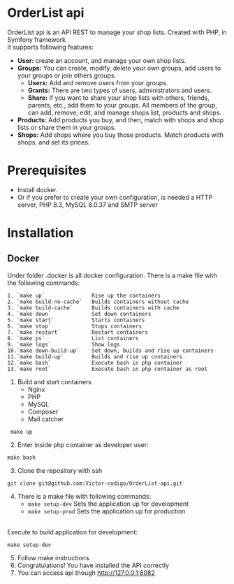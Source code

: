 # OrderList api
OrderList api is an API REST to manage your shop lists. Created with PHP,  in Symfony framework
<br>It supports following features:
- **User:** create an account, and manage your own shop lists.
- **Groups:** You can create, modify, delete your own groups, add users to your groups or join others groups. 
	- **Users:** Add and remove users from your groups.
	- **Grants:** There are two types of users, administrators and users.
	- **Share:** If you want to share your shop lists with others, friends, parents, etc., add them to your groups. All members of the group, can add, remove, edit, and manage shops list, products and shops.
- **Products:** Add products you buy, and then, match with shops and shop lists or share them in your groups.
- **Shops:** Add shops where you buy those products. Match products with shops, and set its prices.

# Prerequisites
- Install docker.
- Or if you prefer to create your own configuration,  is needed a HTTP server, PHP 8.3, MySQL 8.0.37 and SMTP server

# Installation
## Docker
Under folder .docker is all docker configuration.
There is a make file with the following commands:

	1. `make up`               Rise up the containers
	2. `make build-no-cache`   Builds containers without cache
	3. `make build-cache`      Builds containers with cache  
	4. `make down`             Set down containers  
	5. `make start`            Starts containers
	6. `make stop`             Stops containers
	7. `make restart`          Restart containers
	8. `make ps`               List containers
	9. `make logs`             Show logs
	10.`make down-build-up`    Set down, builds and rise up containers
	11.`make build-up`         Builds and rise up containers
	12.`make bash`             Execute bash in php container
	13.`make root`             Execute bash in php container as root

1. Build and start containers
	- Nginx
	- PHP
	- MySQL
	- Composer
	- Mail catcher


```
 make up
````
2. Enter inside php container as developer user:
 ````
make bash
````

3. Clone the repository with ssh
````
git clone git@github.com:Victor-codigo/OrderList-api.git
````
4. There is a make file with following commands:
	- `make setup-dev`               Sets the application up for development
	- `make setup-prod`  Sets the application up for production
	
<br>Execute to build application for development:
````
make setup-dev
````
5. Follow make instructions.
6. Congratulations! You have installed the API correctly
7. You can access api though http://127.0.0.1:8082
